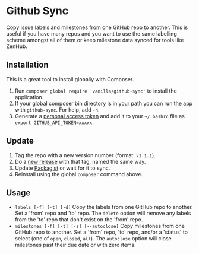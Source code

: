 # Github Sync

Copy issue labels and milestones from one GitHub repo to another. This is useful if
you have many repos and you want to use the same labelling scheme amongst all of them
or keep milestone data synced for tools like ZenHub.

## Installation

This is a great tool to install globally with Composer.

1. Run `composer global require 'vanilla/github-sync'` to install the application.
2. If your global composer bin directory is in your path you can run the app with `github-sync`. For help, add `-h`.
3. Generate a [personal access token](https://github.com/blog/1509-personal-api-tokens) and add it to your `~/.bashrc` file as `export GITHUB_API_TOKEN=xxxxx`.

## Update

1. Tag the repo with a new version number (format: `v1.1.1`).
2. Do a [new release](https://github.com/vanilla/github-sync/releases) with that tag, named the same way.
3. Update [Packagist](https://packagist.org/packages/vanilla/github-sync) or wait for it to sync.
4. Reinstall using the global `composer` command above.

## Usage

* `labels [-f] [-t] [-d]`       Copy the labels from one GitHub repo to another. Set a 'from' repo and 'to' repo. The `delete` option will remove any labels from the 'to' repo that don't exist on the 'from' repo.
* `milestones [-f] [-t] [-s] [--autoclose]`   Copy milestones from one GitHub repo to another. Set a 'from' repo, 'to' repo, and/or a 'status' to select (one of `open`, `closed`, `all`). The `autoclose` option will close milestones past their due date or with zero items.

